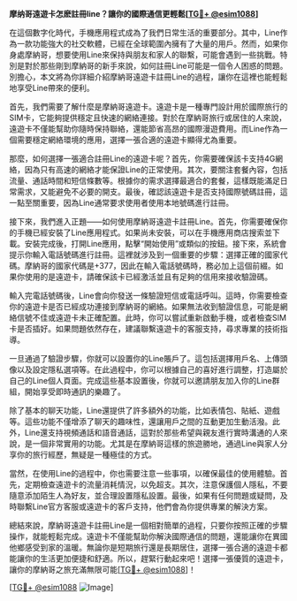 **摩纳哥遠遊卡怎麽註冊line？讓你的國際通信更輕鬆[[TG💪+ @esim1088](https://t.me/s/esim1088)]**

在這個數字化時代，手機應用程式成為了我們日常生活的重要部分。其中，Line作為一款功能強大的社交軟體，已經在全球範圍內擁有了大量的用戶。然而，如果你身處摩納哥，想要使用Line來保持與朋友和家人的聯繫，可能會遇到一些挑戰。特別是對於那些剛到摩納哥的新手來說，如何註冊Line可能是一個令人困惑的問題。別擔心，本文將為你詳細介紹摩納哥遠遊卡註冊Line的過程，讓你在這裡也能輕鬆地享受Line帶來的便利。

首先，我們需要了解什麼是摩納哥遠遊卡。遠遊卡是一種專門設計用於國際旅行的SIM卡，它能夠提供穩定且快速的網絡連接。對於在摩納哥旅行或居住的人來說，遠遊卡不僅能幫助你隨時保持聯絡，還能節省高昂的國際漫遊費用。而Line作為一個需要穩定網絡環境的應用，選擇一張合適的遠遊卡顯得尤為重要。

那麼，如何選擇一張適合註冊Line的遠遊卡呢？首先，你需要確保該卡支持4G網絡，因為只有高速的網絡才能保證Line的正常使用。其次，要關注套餐內容，包括流量、通話時間和短信條數等。根據你的需求選擇最適合的套餐，這樣既能滿足日常需求，又能避免不必要的開支。最後，確認該遠遊卡是否支持國際號碼註冊，這一點至關重要，因為Line通常要求使用者使用本地號碼進行註冊。

接下來，我們進入正題——如何使用摩納哥遠遊卡註冊Line。首先，你需要確保你的手機已經安裝了Line應用程式。如果尚未安裝，可以在手機應用商店搜索並下載。安裝完成後，打開Line應用，點擊“開始使用”或類似的按鈕。接下來，系統會提示你輸入電話號碼進行註冊。這裡就涉及到一個重要的步驟：選擇正確的國家代碼。摩納哥的國家代碼是+377，因此在輸入電話號碼時，務必加上這個前綴。如果你使用的是遠遊卡，請確保該卡已經激活並且有足夠的信用來接收驗證碼。

輸入完電話號碼後，Line會向你發送一條驗證短信或電話呼叫。這時，你需要檢查你的遠遊卡是否已經成功連接到摩納哥的網絡。如果無法收到驗證信息，可能是網絡信號不佳或遠遊卡未正確配置。此時，你可以嘗試重新啟動手機，或者檢查SIM卡是否插好。如果問題依然存在，建議聯繫遠遊卡的客服支持，尋求專業的技術指導。

一旦通過了驗證步驟，你就可以設置你的Line賬戶了。這包括選擇用戶名、上傳頭像以及設定隱私選項等。在此過程中，你可以根據自己的喜好進行調整，打造屬於自己的Line個人頁面。完成這些基本設置後，你就可以邀請朋友加入你的Line群組，開始享受即時通訊的樂趣了。

除了基本的聊天功能，Line還提供了許多額外的功能，比如表情包、貼紙、遊戲等。這些功能不僅增添了聊天的趣味性，還讓用戶之間的互動更加生動活潑。此外，Line還支持視頻通話和語音通話，這對於那些希望與親友進行實時溝通的人來說，是一個非常實用的功能。尤其是在摩納哥這樣的旅遊勝地，通過Line與家人分享你的旅行經歷，無疑是一種極佳的方式。

當然，在使用Line的過程中，你也需要注意一些事項，以確保最佳的使用體驗。首先，定期檢查遠遊卡的流量消耗情況，以免超支。其次，注意保護個人隱私，不要隨意添加陌生人為好友，並合理設置隱私設置。最後，如果有任何問題或疑問，及時聯繫Line官方客服或遠遊卡的客戶支持，他們會為你提供專業的解決方案。

總結來說，摩納哥遠遊卡註冊Line是一個相對簡單的過程，只要你按照正確的步驟操作，就能輕鬆完成。遠遊卡不僅能幫助你解決國際通信的問題，還能讓你在異國他鄉感受到家的溫暖。無論你是短期旅行還是長期居住，選擇一張合適的遠遊卡都能讓你的生活更加便捷和舒適。所以，趕緊行動起來吧！選擇一張優質的遠遊卡，讓你的摩納哥之旅充滿無限可能[[TG💪+ @esim1088](https://t.me/s/esim1088)]！

[[TG💪+ @esim1088](https://t.me/s/esim1088) ![Image](https://i.postimg.cc/4NQfJmqS/Snipaste-2025-05-13-00-14-12.png)]